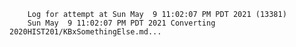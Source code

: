         Log for attempt at Sun May  9 11:02:07 PM PDT 2021 (13381)
        Sun May  9 11:02:07 PM PDT 2021 Converting 2020HIST201/KBxSomethingElse.md...
